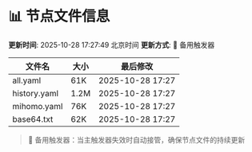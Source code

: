 # 📊 节点文件信息

**更新时间**: 2025-10-28 17:27:49 北京时间
**更新方式**: 🔄 备用触发器

| 文件名 | 大小 | 最后修改 |
|--------|------|----------|
| all.yaml | 61K | 2025-10-28 17:27 |
| history.yaml | 1.2M | 2025-10-28 17:27 |
| mihomo.yaml | 76K | 2025-10-28 17:27 |
| base64.txt | 62K | 2025-10-28 17:27 |

> 🔄 备用触发器：当主触发器失效时自动接管，确保节点文件的持续更新
